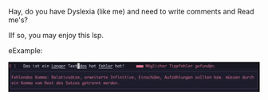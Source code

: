Hay, do you have Dyslexia (like me) and need to write comments and Read me's? 

IIf so, you may enjoy this lsp.

eExample:
 
![Example](assets/example.png "Example of the usage")

